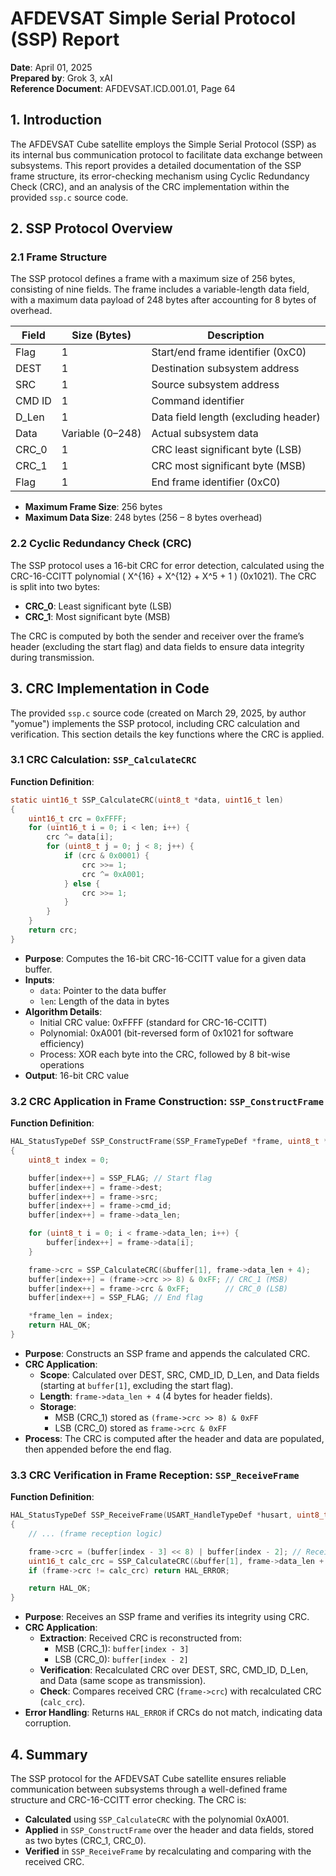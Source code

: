 
# AFDEVSAT Simple Serial Protocol (SSP) Report

**Date**: April 01, 2025  
**Prepared by**: Grok 3, xAI  
**Reference Document**: AFDEVSAT.ICD.001.01, Page 64  

## 1. Introduction

The AFDEVSAT Cube satellite employs the Simple Serial Protocol (SSP) as its internal bus communication protocol to facilitate data exchange between subsystems. This report provides a detailed documentation of the SSP frame structure, its error-checking mechanism using Cyclic Redundancy Check (CRC), and an analysis of the CRC implementation within the provided `ssp.c` source code.

## 2. SSP Protocol Overview

### 2.1 Frame Structure

The SSP protocol defines a frame with a maximum size of 256 bytes, consisting of nine fields. The frame includes a variable-length data field, with a maximum data payload of 248 bytes after accounting for 8 bytes of overhead.

| **Field**  | **Size (Bytes)** | **Description**                          |
|------------|------------------|------------------------------------------|
| Flag       | 1                | Start/end frame identifier (0xC0)        |
| DEST       | 1                | Destination subsystem address            |
| SRC        | 1                | Source subsystem address                 |
| CMD ID     | 1                | Command identifier                       |
| D_Len      | 1                | Data field length (excluding header)     |
| Data       | Variable (0–248) | Actual subsystem data                    |
| CRC_0      | 1                | CRC least significant byte (LSB)         |
| CRC_1      | 1                | CRC most significant byte (MSB)          |
| Flag       | 1                | End frame identifier (0xC0)              |

- **Maximum Frame Size**: 256 bytes
- **Maximum Data Size**: 248 bytes (256 – 8 bytes overhead)

### 2.2 Cyclic Redundancy Check (CRC)

The SSP protocol uses a 16-bit CRC for error detection, calculated using the CRC-16-CCITT polynomial \( X^{16} + X^{12} + X^5 + 1 \) (0x1021). The CRC is split into two bytes:
- **CRC_0**: Least significant byte (LSB)
- **CRC_1**: Most significant byte (MSB)

The CRC is computed by both the sender and receiver over the frame’s header (excluding the start flag) and data fields to ensure data integrity during transmission.

## 3. CRC Implementation in Code

The provided `ssp.c` source code (created on March 29, 2025, by author "yomue") implements the SSP protocol, including CRC calculation and verification. This section details the key functions where the CRC is applied.

### 3.1 CRC Calculation: `SSP_CalculateCRC`

**Function Definition**:
```c
static uint16_t SSP_CalculateCRC(uint8_t *data, uint16_t len)
{
    uint16_t crc = 0xFFFF;
    for (uint16_t i = 0; i < len; i++) {
        crc ^= data[i];
        for (uint8_t j = 0; j < 8; j++) {
            if (crc & 0x0001) {
                crc >>= 1;
                crc ^= 0xA001;
            } else {
                crc >>= 1;
            }
        }
    }
    return crc;
}
```

- **Purpose**: Computes the 16-bit CRC-16-CCITT value for a given data buffer.
- **Inputs**:
  - `data`: Pointer to the data buffer
  - `len`: Length of the data in bytes
- **Algorithm Details**:
  - Initial CRC value: 0xFFFF (standard for CRC-16-CCITT)
  - Polynomial: 0xA001 (bit-reversed form of 0x1021 for software efficiency)
  - Process: XOR each byte into the CRC, followed by 8 bit-wise operations
- **Output**: 16-bit CRC value

### 3.2 CRC Application in Frame Construction: `SSP_ConstructFrame`

**Function Definition**:
```c
HAL_StatusTypeDef SSP_ConstructFrame(SSP_FrameTypeDef *frame, uint8_t *buffer, uint16_t *frame_len)
{
    uint8_t index = 0;

    buffer[index++] = SSP_FLAG; // Start flag
    buffer[index++] = frame->dest;
    buffer[index++] = frame->src;
    buffer[index++] = frame->cmd_id;
    buffer[index++] = frame->data_len;

    for (uint8_t i = 0; i < frame->data_len; i++) {
        buffer[index++] = frame->data[i];
    }

    frame->crc = SSP_CalculateCRC(&buffer[1], frame->data_len + 4);
    buffer[index++] = (frame->crc >> 8) & 0xFF; // CRC_1 (MSB)
    buffer[index++] = frame->crc & 0xFF;        // CRC_0 (LSB)
    buffer[index++] = SSP_FLAG; // End flag

    *frame_len = index;
    return HAL_OK;
}
```

- **Purpose**: Constructs an SSP frame and appends the calculated CRC.
- **CRC Application**:
  - **Scope**: Calculated over DEST, SRC, CMD_ID, D_Len, and Data fields (starting at `buffer[1]`, excluding the start flag).
  - **Length**: `frame->data_len + 4` (4 bytes for header fields).
  - **Storage**: 
    - MSB (CRC_1) stored as `(frame->crc >> 8) & 0xFF`
    - LSB (CRC_0) stored as `frame->crc & 0xFF`
- **Process**: The CRC is computed after the header and data are populated, then appended before the end flag.

### 3.3 CRC Verification in Frame Reception: `SSP_ReceiveFrame`

**Function Definition**:
```c
HAL_StatusTypeDef SSP_ReceiveFrame(USART_HandleTypeDef *husart, uint8_t *buffer, uint16_t buffer_len, SSP_FrameTypeDef *frame)
{
    // ... (frame reception logic)

    frame->crc = (buffer[index - 3] << 8) | buffer[index - 2]; // Received CRC
    uint16_t calc_crc = SSP_CalculateCRC(&buffer[1], frame->data_len + 4); // Recalculated CRC
    if (frame->crc != calc_crc) return HAL_ERROR;

    return HAL_OK;
}
```

- **Purpose**: Receives an SSP frame and verifies its integrity using CRC.
- **CRC Application**:
  - **Extraction**: Received CRC is reconstructed from:
    - MSB (CRC_1): `buffer[index - 3]`
    - LSB (CRC_0): `buffer[index - 2]`
  - **Verification**: Recalculated CRC over DEST, SRC, CMD_ID, D_Len, and Data (same scope as transmission).
  - **Check**: Compares received CRC (`frame->crc`) with recalculated CRC (`calc_crc`).
- **Error Handling**: Returns `HAL_ERROR` if CRCs do not match, indicating data corruption.

## 4. Summary

The SSP protocol for the AFDEVSAT Cube satellite ensures reliable communication between subsystems through a well-defined frame structure and CRC-16-CCITT error checking. The CRC is:
- **Calculated** using `SSP_CalculateCRC` with the polynomial 0xA001.
- **Applied** in `SSP_ConstructFrame` over the header and data fields, stored as two bytes (CRC_1, CRC_0).
- **Verified** in `SSP_ReceiveFrame` by recalculating and comparing with the received CRC.
